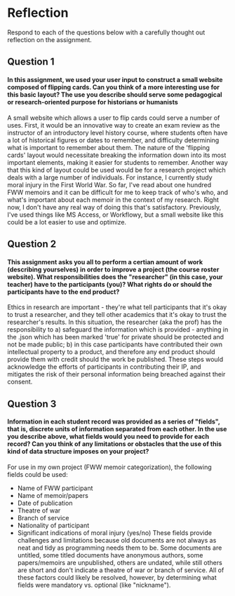 # Reflection

Respond to each of the questions below with a carefully thought out reflection on the assignment.

## Question 1
#### In this assignment, we used your user input to construct a small website composed of flipping cards. Can you think of a more interesting use for this basic layout? The use you describe should serve some pedagogical or research-oriented purpose for historians or humanists

A small website which allows a user to flip cards could serve a number of uses. First, it would be an innovative way to create an exam review as the instructor of an introductory level history course, where students often have a lot of historical figures or dates to remember, and difficulty determining what is important to remember about them. The nature of the 'flipping cards' layout would necessitate breaking the information down into its most important elements, making it easier for students to remember. Another way that this kind of layout could be used would be for a research project which deals with a large number of individuals. For instance, I currently study moral injury in the First World War. So far, I've read about one hundred FWW memoirs and it can be difficult for me to keep track of who's who, and what's important about each memoir in the context of my research. Right now, I don't have any real way of doing this that's satisfactory. Previously, I've used things like MS Access, or Workflowy, but a small website like this could be a lot easier to use and optimize.

## Question 2
#### This assignment asks you all to perform a certian amount of work (describing yourselves) in order to improve a project (the course roster website). What responsibilities does the "researcher" (in this case, your teacher) have to the participants (you)? What rights do or should the participants have to the end product? 
Ethics in research are important - they're what tell participants that it's okay to trust a researcher, and they tell other academics that it's okay to trust the researcher's results. In this situation, the researcher (aka the prof) has the responsibility to a) safeguard the information which is provided - anything in the .json which has been marked 'true' for private should be protected and not be made public; b) in this case participants have contributed their own intellectual property to a product, and therefore any end product should provide them with credit should the work be published. These steps would acknowledge the efforts of participants in contributing their IP, and mitigates the risk of their personal information being breached against their consent.

## Question 3
#### Information in each student record was provided as a series of "fields", that is, discrete units of information separated from each other. In the use you describe above, what fields would you need to provide for each record? Can you think of any limitations or obstacles that the use of this kind of data structure imposes on your project?
For use in my own project (FWW memoir categorization), the following fields could be used:
* Name of FWW participant
* Name of memoir/papers
* Date of publication
* Theatre of war
* Branch of service
* Nationality of participant
* Significant indications of moral injury (yes/no)
These fields provide challenges and limitations because old documents are not always as neat and tidy as programming needs them to be. Some documents are untitled, some titled documents have anonymous authors, some papers/memoirs are unpublished, others are undated, while still others are short and don't indicate a theatre of war or branch of service. All of these factors could likely be resolved, however, by determining what fields were mandatory vs. optional (like "nickname").
